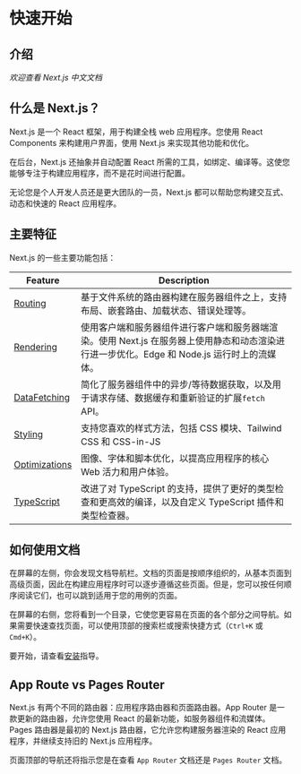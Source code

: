 # 快速开始

## 介绍

_欢迎查看 Next.js 中文文档_

## 什么是 Next.js？

Next.js 是一个 React 框架，用于构建全栈 web 应用程序。您使用 React Components 来构建用户界面，使用 Next.js 来实现其他功能和优化。

在后台，Next.js 还抽象并自动配置 React 所需的工具，如绑定、编译等。这使您能够专注于构建应用程序，而不是花时间进行配置。

无论您是个人开发人员还是更大团队的一员，Next.js 都可以帮助您构建交互式、动态和快速的 React 应用程序。

## 主要特征

Next.js 的一些主要功能包括：

| Feature           | Description                                                                                                                                 |
| ----------------- | ------------------------------------------------------------------------------------------------------------------------------------------- |
| [Routing]()       | 基于文件系统的路由器构建在服务器组件之上，支持布局、嵌套路由、加载状态、错误处理等。                                                        |
| [Rendering]()     | 使用客户端和服务器组件进行客户端和服务器端渲染。使用 Next.js 在服务器上使用静态和动态渲染进行进一步优化。Edge 和 Node.js 运行时上的流媒体。 |
| [DataFetching]()  | 简化了服务器组件中的异步/等待数据获取，以及用于请求存储、数据缓存和重新验证的扩展`fetch` API。                                              |
| [Styling]()       | 支持您喜欢的样式方法，包括 CSS 模块、Tailwind CSS 和 CSS-in-JS                                                                              |
| [Optimizations]() | 图像、字体和脚本优化，以提高应用程序的核心 Web 活力和用户体验。                                                                             |
| [TypeScript]()    | 改进了对 TypeScript 的支持，提供了更好的类型检查和更高效的编译，以及自定义 TypeScript 插件和类型检查器。                                    |

## 如何使用文档

在屏幕的左侧，你会发现文档导航栏。文档的页面是按顺序组织的，从基本页面到高级页面，因此在构建应用程序时可以逐步遵循这些页面。但是，您可以按任何顺序阅读它们，也可以跳到适用于您的用例的页面。

在屏幕的右侧，您将看到一个目录，它使您更容易在页面的各个部分之间导航。如果需要快速查找页面，可以使用顶部的搜索栏或搜索快捷方式（`Ctrl+K` 或 `Cmd+K`）。

要开始，请查看[安装](installation)指导。

## App Route vs Pages Router

Next.js 有两个不同的路由器：应用程序路由器和页面路由器。App Router 是一款更新的路由器，允许您使用 React 的最新功能，如服务器组件和流媒体。Pages 路由器是最初的 Next.js 路由器，它允许您构建服务器渲染的 React 应用程序，并继续支持旧的 Next.js 应用程序。

页面顶部的导航还将指示您是在查看 `App Router` 文档还是 `Pages Router` 文档。
